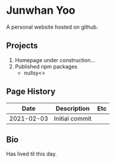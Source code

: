 # Junwhan Yoo

A personal website hosted on github.

## Projects

1. Homepage under construction...
2. Published npm packages
    - nullsy<>

## Page History
Date | Description | Etc
-- | -- | --
2021-02-03 | Initial commit |

## Bio

Has lived til this day.
